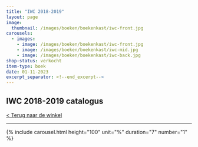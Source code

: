 ```yaml
---
title: "IWC 2018-2019"
layout: page
image: 
  thumbnail: /images/boeken/boekenkast/iwc-front.jpg
carousels:
  - images: 
    - image: /images/boeken/boekenkast/iwc-front.jpg
    - image: /images/boeken/boekenkast/iwc-mid.jpg
    - image: /images/boeken/boekenkast/iwc-back.jpg
shop-status: verkocht
item-type: boek
date: 01-11-2023
excerpt_separator: <!--end_excerpt-->
---
```


## IWC 2018-2019 catalogus

<!--end_excerpt-->

[< Terug naar de winkel](/winkel)

***

{% include carousel.html height="100" unit="%" duration="7" number="1" %}
